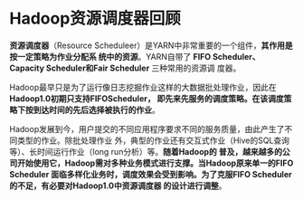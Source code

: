 Hadoop资源调度器回顾
===================================================================================
**资源调度器**（Resource Scheduleer）是YARN中非常重要的一个组件，**其作用是按一定策略为作业分配系
统中的资源**。YARN自带了 **FIFO Scheduler、Capacity  Scheduler和Fair Scheduler** 三种常用的资源调
度器。

Hadoop最早只是为了运行像日志挖掘作业这样的大数据批处理作业，因此在 **Hadoop1.0初期只支持FIFOScheduler，
即先来先服务的调度策略。在该调度策略下按到达时间的先后选择被执行的作业**。

Hadoop发展到今，用户提交的不同应用程序要求不同的服务质量，由此产生了不同类型的作业。除批处理作业
外，典型的作业还有交互式作业（Hive的SQL查询等）、长时间运行作业（long run分析）等。**随着Hadoop的
普及，越来越多的公司开始使用它，Hadoop需对多种业务模式进行支撑。当Hadoop原来单一的FIFO Scheduler
面临多样化业务时，调度效果会受到影响。为了克服FIFO Scheduler的不足，有必要对Hadoop1.0中资源调度器
的设计进行调整**。


